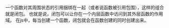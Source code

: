 一个函数对其周围状态的引用捆绑在一起（或者说函数被引用包围），这样的组合就是闭包。
也就是说，闭包可以让你在一个内层函数中访问到其外层函数的作用域。
在js中，每当创建一个函数，闭包就会在函数创建的同时创建出来。  

